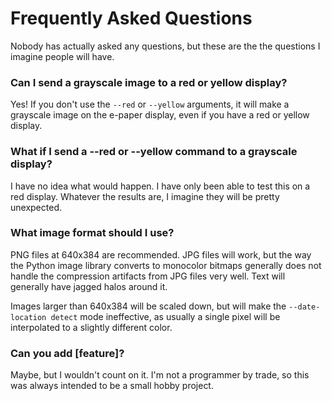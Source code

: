 # Frequently Asked Questions

Nobody has actually asked any questions, but these are the the questions I imagine people will have.

### Can I send a grayscale image to a red or yellow display?

Yes! If you don't use the `--red` or `--yellow` arguments, it will make a grayscale image on the e-paper display, even if you have a red or yellow display.

### What if I send a --red or --yellow command to a grayscale display?

I have no idea what would happen. I have only been able to test this on a red display. Whatever the results are, I imagine they will be pretty unexpected.

### What image format should I use?

PNG files at 640x384 are recommended. JPG files will work, but the way the Python image library converts to monocolor bitmaps generally does not handle the compression artifacts from JPG files very well. Text will generally have jagged halos around it.

Images larger than 640x384 will be scaled down, but will make the `--date-location detect` mode ineffective, as usually a single pixel will be interpolated to a slightly different color.

### Can you add [feature]?

Maybe, but I wouldn't count on it. I'm not a programmer by trade, so this was always intended to be a small hobby project.